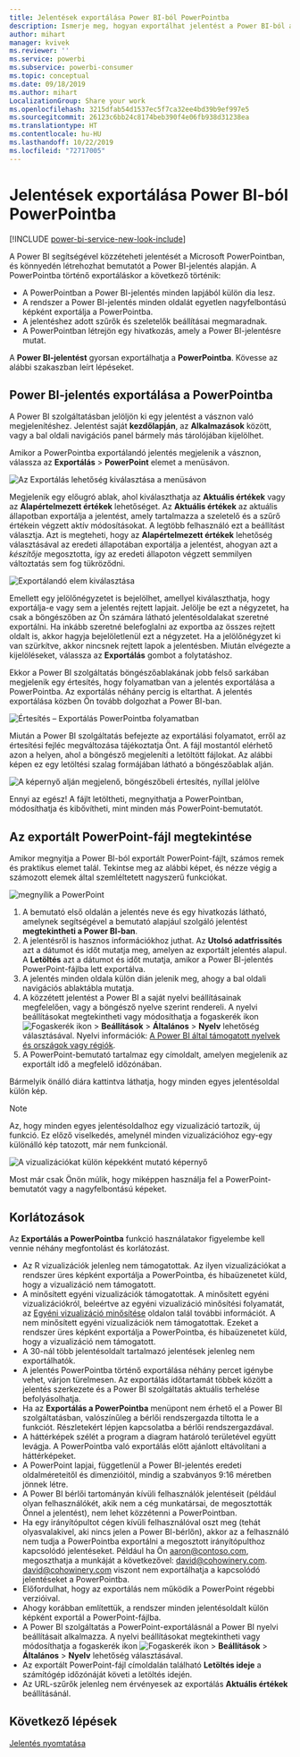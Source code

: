 ```yaml
---
title: Jelentések exportálása Power BI-ból PowerPointba
description: Ismerje meg, hogyan exportálhat jelentést a Power BI-ból a PowerPointba.
author: mihart
manager: kvivek
ms.reviewer: ''
ms.service: powerbi
ms.subservice: powerbi-consumer
ms.topic: conceptual
ms.date: 09/18/2019
ms.author: mihart
LocalizationGroup: Share your work
ms.openlocfilehash: 3215dfab54d1537ec5f7ca32ee4bd39b9ef997e5
ms.sourcegitcommit: 26123c6bb24c8174beb390f4e06fb938d31238ea
ms.translationtype: HT
ms.contentlocale: hu-HU
ms.lasthandoff: 10/22/2019
ms.locfileid: "72717005"
---
```

# <a name="export-reports-from-power-bi-to-powerpoint"></a>Jelentések exportálása Power BI-ból PowerPointba

[!INCLUDE [power-bi-service-new-look-include](../includes/power-bi-service-new-look-include.md)]

A Power BI segítségével közzéteheti jelentését a Microsoft PowerPointban, és könnyedén létrehozhat bemutatót a Power BI-jelentés alapján. A PowerPointba történő exportáláskor a következő történik:

* A PowerPointban a Power BI-jelentés minden lapjából külön dia lesz.
* A rendszer a Power BI-jelentés minden oldalát egyetlen nagyfelbontású képként exportálja a PowerPointba.
* A jelentéshez adott szűrők és szeletelők beállításai megmaradnak.
* A PowerPointban létrejön egy hivatkozás, amely a Power BI-jelentésre mutat.

A **Power BI-jelentést** gyorsan exportálhatja a **PowerPointba**. Kövesse az alábbi szakaszban leírt lépéseket.

## <a name="export-your-power-bi-report-to-powerpoint"></a>Power BI-jelentés exportálása a PowerPointba
A Power BI szolgáltatásban jelöljön ki egy jelentést a vásznon való megjelenítéshez. Jelentést saját **kezdőlapján**, az **Alkalmazások** között, vagy a bal oldali navigációs panel bármely más tárolójában kijelölhet.

Amikor a PowerPointba exportálandó jelentés megjelenik a vásznon, válassza az **Exportálás** > **PowerPoint** elemet a menüsávon.

![Az Exportálás lehetőség kiválasztása a menüsávon](media/end-user-powerpoint/power-bi-export.png)

Megjelenik egy előugró ablak, ahol kiválaszthatja az **Aktuális értékek** vagy az **Alapértelmezett értékek** lehetőséget. Az **Aktuális értékek** az aktuális állapotban exportálja a jelentést, amely tartalmazza a szeletelő és a szűrő értékein végzett aktív módosításokat. A legtöbb felhasználó ezt a beállítást választja. Azt is megteheti, hogy az **Alapértelmezett értékek** lehetőség választásával az eredeti állapotában exportálja a jelentést, ahogyan azt a *készítője* megosztotta, így az eredeti állapoton végzett semmilyen változtatás sem fog tükröződni.

![Exportálandó elem kiválasztása](media/end-user-powerpoint/power-bi-current-values.png)
 
Emellett egy jelölőnégyzetet is bejelölhet, amellyel kiválaszthatja, hogy exportálja-e vagy sem a jelentés rejtett lapjait. Jelölje be ezt a négyzetet, ha csak a böngészőben az Ön számára látható jelentésoldalakat szeretné exportálni. Ha inkább szeretné belefoglalni az exportba az összes rejtett oldalt is, akkor hagyja bejelöletlenül ezt a négyzetet. Ha a jelölőnégyzet ki van szürkítve, akkor nincsnek rejtett lapok a jelentésben. Miután elvégezte a kijelöléseket, válassza az **Exportálás** gombot a folytatáshoz.

Ekkor a Power BI szolgáltatás böngészőablakának jobb felső sarkában megjelenik egy értesítés, hogy folyamatban van a jelentés exportálása a PowerPointba. Az exportálás néhány percig is eltarthat. A jelentés exportálása közben Ön tovább dolgozhat a Power BI-ban.

![Értesítés – Exportálás PowerPointba folyamatban](media/end-user-powerpoint/power-bi-export-progress.png)

Miután a Power BI szolgáltatás befejezte az exportálási folyamatot, erről az értesítési fejléc megváltozása tájékoztatja Önt. A fájl mostantól elérhető azon a helyen, ahol a böngésző megjeleníti a letöltött fájlokat. Az alábbi képen ez egy letöltési szalag formájában látható a böngészőablak alján.

![A képernyő alján megjelenő, böngészőbeli értesítés, nyíllal jelölve](media/end-user-powerpoint/powerbi_to_powerpoint_4.png)

Ennyi az egész! A fájlt letöltheti, megnyithatja a PowerPointban, módosíthatja és kibővítheti, mint minden más PowerPoint-bemutatót.

## <a name="check-out-your-exported-powerpoint-file"></a>Az exportált PowerPoint-fájl megtekintése
Amikor megnyitja a Power BI-ból exportált PowerPoint-fájlt, számos remek és praktikus elemet talál. Tekintse meg az alábbi képet, és nézze végig a számozott elemek által szemléltetett nagyszerű funkciókat.

![megnyílik a PowerPoint](media/end-user-powerpoint/powerbi_to_powerpoint_5.png)

1. A bemutató első oldalán a jelentés neve és egy hivatkozás látható, amelynek segítségével a bemutató alapjául szolgáló jelentést **megtekintheti a Power BI-ban**.
2. A jelentésről is hasznos információkhoz juthat. Az **Utolsó adatfrissítés** azt a dátumot és időt mutatja meg, amelyen az exportált jelentés alapul. A **Letöltés** azt a dátumot és időt mutatja, amikor a Power BI-jelentés PowerPoint-fájlba lett exportálva.
3. A jelentés minden oldala külön dián jelenik meg, ahogy a bal oldali navigációs ablaktábla mutatja. 
4. A közzétett jelentést a Power BI a saját nyelvi beállításainak megfelelően, vagy a böngésző nyelve szerint rendereli. A nyelvi beállításokat megtekintheti vagy módosíthatja a fogaskerék ikon ![Fogaskerék ikon](media/end-user-powerpoint/power-bi-settings-icon.png) > **Beállítások** > **Általános** > **Nyelv** lehetőség választásával. Nyelvi információk: [A Power BI által támogatott nyelvek és országok vagy régiók](../supported-languages-countries-regions.md).
5. A PowerPoint-bemutató tartalmaz egy címoldalt, amelyen megjelenik az exportált idő a megfelelő időzónában.

Bármelyik önálló diára kattintva láthatja, hogy minden egyes jelentésoldal külön kép.

>[!NOTE]
> Az, hogy minden egyes jelentésoldalhoz egy vizualizáció tartozik, új funkció. Ez előző viselkedés, amelynél minden vizualizációhoz egy-egy különálló kép tatozott, már nem funkcionál. 
 

![A vizualizációkat külön képekként mutató képernyő](media/end-user-powerpoint/powerbi_to_powerpoint_6.png)

Most már csak Önön múlik, hogy miképpen használja fel a PowerPoint-bemutatót vagy a nagyfelbontású képeket.

## <a name="limitations"></a>Korlátozások
Az **Exportálás a PowerPointba** funkció használatakor figyelembe kell vennie néhány megfontolást és korlátozást.

* Az R vizualizációk jelenleg nem támogatottak. Az ilyen vizualizációkat a rendszer üres képként exportálja a PowerPointba, és hibaüzenetet küld, hogy a vizualizáció nem támogatott.
* A minősített egyéni vizualizációk támogatottak. A minősített egyéni vizualizációkról, beleértve az egyéni vizualizáció minősítési folyamatát, az [Egyéni vizualizáció minősítése](../power-bi-custom-visuals-certified.md) oldalon talál további információt. A nem minősített egyéni vizualizációk nem támogatottak. Ezeket a rendszer üres képként exportálja a PowerPointba, és hibaüzenetet küld, hogy a vizualizáció nem támogatott.
* A 30-nál több jelentésoldalt tartalmazó jelentések jelenleg nem exportálhatók.
* A jelentés PowerPointba történő exportálása néhány percet igénybe vehet, várjon türelmesen. Az exportálás időtartamát többek között a jelentés szerkezete és a Power BI szolgáltatás aktuális terhelése befolyásolhatja.
* Ha az **Exportálás a PowerPointba** menüpont nem érhető el a Power BI szolgáltatásban, valószínűleg a bérlői rendszergazda tiltotta le a funkciót. Részletekért lépjen kapcsolatba a bérlői rendszergazdával.
* A háttérképek szélét a program a diagram határoló területével együtt levágja. A PowerPointba való exportálás előtt ajánlott eltávolítani a háttérképeket.
* A PowerPoint lapjai, függetlenül a Power BI-jelentés eredeti oldalméreteitől és dimenzióitól, mindig a szabványos 9:16 méretben jönnek létre.
* A Power BI bérlői tartományán kívüli felhasználók jelentéseit (például olyan felhasználókét, akik nem a cég munkatársai, de megosztották Önnel a jelentést), nem lehet közzétenni a PowerPointban.
* Ha egy irányítópultot cégen kívüli felhasználóval oszt meg (tehát olyasvalakivel, aki nincs jelen a Power BI-bérlőn), akkor az a felhasználó nem tudja a PowerPointba exportálni a megosztott irányítópulthoz kapcsolódó jelentéseket. Például ha Ön aaron@contoso.com, megoszthatja a munkáját a következővel: david@cohowinery.com. david@cohowinery.com viszont nem exportálhatja a kapcsolódó jelentéseket a PowerPointba.
* Előfordulhat, hogy az exportálás nem működik a PowerPoint régebbi verzióival.
* Ahogy korábban említettük, a rendszer minden jelentésoldalt külön képként exportál a PowerPoint-fájlba.
* A Power BI szolgáltatás a PowerPoint-exportálásnál a Power BI nyelvi beállításait alkalmazza. A nyelvi beállításokat megtekintheti vagy módosíthatja a fogaskerék ikon ![Fogaskerék ikon](media/end-user-powerpoint/power-bi-settings-icon.png) > **Beállítások** > **Általános** > **Nyelv** lehetőség választásával.
* Az exportált PowerPoint-fájl címoldalán található **Letöltés ideje** a számítógép időzónáját követi a letöltés idején.
* Az URL-szűrők jelenleg nem érvényesek az exportálás **Aktuális értékek** beállításánál.

## <a name="next-steps"></a>Következő lépések
[Jelentés nyomtatása](end-user-print.md)
